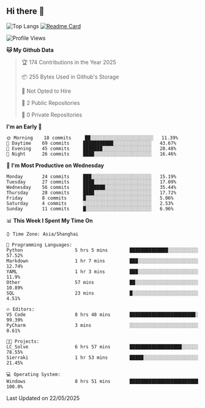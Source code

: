 ## Hi there 👋
![Top Langs](https://github-readme-stats.vercel.app/api/top-langs/?username=Sierraki&layout=compact&theme=cobalt)
[![Readme Card](https://github-readme-stats.vercel.app/api/pin/?username=Sierraki&repo=LC_Solve&theme=cobalt)](https://github.com/Sierraki/LC_Solve)
<!--START_SECTION:waka-->
![Profile Views](http://img.shields.io/badge/Profile%20Views-1-blue)

**🐱 My Github Data** 

> 🏆 174 Contributions in the Year 2025
 > 
> 📦 255 Bytes Used in Github's Storage 
 > 
> 🚫 Not Opted to Hire
 > 
> 📜 2 Public Repositories 
 > 
> 🔑 0 Private Repositories  
 > 
**I'm an Early 🐤** 

```text
🌞 Morning    18 commits     ██░░░░░░░░░░░░░░░░░░░░░░░   11.39% 
🌆 Daytime    69 commits     ███████████░░░░░░░░░░░░░░   43.67% 
🌃 Evening    45 commits     ███████░░░░░░░░░░░░░░░░░░   28.48% 
🌙 Night      26 commits     ████░░░░░░░░░░░░░░░░░░░░░   16.46%

```
📅 **I'm Most Productive on Wednesday** 

```text
Monday       24 commits     ███░░░░░░░░░░░░░░░░░░░░░░   15.19% 
Tuesday      27 commits     ████░░░░░░░░░░░░░░░░░░░░░   17.09% 
Wednesday    56 commits     ████████░░░░░░░░░░░░░░░░░   35.44% 
Thursday     28 commits     ████░░░░░░░░░░░░░░░░░░░░░   17.72% 
Friday       8 commits      █░░░░░░░░░░░░░░░░░░░░░░░░   5.06% 
Saturday     4 commits      ░░░░░░░░░░░░░░░░░░░░░░░░░   2.53% 
Sunday       11 commits     █░░░░░░░░░░░░░░░░░░░░░░░░   6.96%

```


📊 **This Week I Spent My Time On** 

```text
⌚︎ Time Zone: Asia/Shanghai

💬 Programming Languages: 
Python                   5 hrs 5 mins        ██████████████░░░░░░░░░░░   57.52% 
Markdown                 1 hr 7 mins         ███░░░░░░░░░░░░░░░░░░░░░░   12.74% 
YAML                     1 hr 3 mins         ███░░░░░░░░░░░░░░░░░░░░░░   11.9% 
Other                    57 mins             ██░░░░░░░░░░░░░░░░░░░░░░░   10.89% 
SQL                      23 mins             █░░░░░░░░░░░░░░░░░░░░░░░░   4.51%

🔥 Editors: 
VS Code                  8 hrs 48 mins       ████████████████████████░   99.39% 
PyCharm                  3 mins              ░░░░░░░░░░░░░░░░░░░░░░░░░   0.61%

🐱‍💻 Projects: 
LC_Solve                 6 hrs 57 mins       ███████████████████░░░░░░   78.55% 
Sierraki                 1 hr 53 mins        █████░░░░░░░░░░░░░░░░░░░░   21.45%

💻 Operating System: 
Windows                  8 hrs 51 mins       █████████████████████████   100.0%

```


 Last Updated on 22/05/2025
<!--END_SECTION:waka-->
